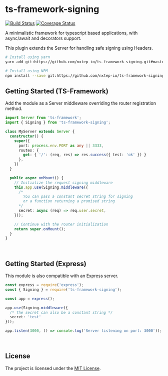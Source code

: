 ts-framework-signing
======================


[![Build Status](https://travis-ci.org/devnup/ts-framework-signing.svg?branch=master)](https://travis-ci.org/devnup/ts-framework-signing)  [![Coverage Status](https://coveralls.io/repos/github/devnup/ts-framework-signing/badge.svg?branch=master)](https://coveralls.io/github/devnup/ts-framework-signing?branch=master)

A minimalistic framework for typescript based applications, with async/await and decorators support.

This plugin extends the Server for handling safe signing using Headers.

```bash
# Install using yarn
yarn add git:https://github.com/nxtep-io/ts-framework-signing.git#master

# Install using NPM
npm install --save git:https://github.com/nxtep-io/ts-framework-signing.git#master
```

## Getting Started (TS-Framework)

Add the module as a Server middleware overriding the router registration method.

```typescript
import Server from 'ts-framework';
import { Signing } from 'ts-framework-signing';

class MyServer extends Server {
  constructor() {
    super({
      port: process.env.PORT as any || 3333,
      routes: {
        get: { '/': (req, res) => res.success({ test: 'ok' }) }
      },
    })
  }

  public async onMount() {
    // Initialize the request signing middleware
    this.app.use(Signing.middleware({
      /* 
        You can pass a constant secret string for signing 
        or a function returning a promised string 
      */
      secret: async (req) => req.user.secret,
    }));

    // Continue with the router initialization
    return super.onMount();
  }
}
```
<br />

## Getting Started (Express)

This module is also compatible with an Express server.

```typescript
const express = require('express');
const { Signing } = require('ts-framework-signing');

const app = express();

app.use(Signing.middleware({
  /* The secret can also be a constant string */
  secret: 'test'
}));

app.listen(3000, () => console.log('Server listening on port: 3000'));
```
<br />

## License

The project is licensed under the [MIT License](./LICENSE.md).